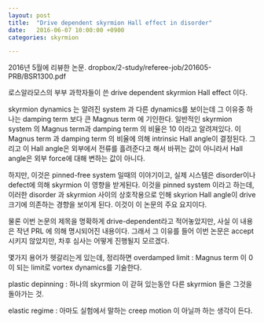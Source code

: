 ```yaml
---
layout: post
title:  "Drive dependent skyrmion Hall effect in disorder"
date:   2016-06-07 10:00:00 +0900
categories: skyrmion

---
```



2016년 5월에 리뷰한 논문. dropbox/2-study/referee-job/201605-PRB/BSR1300.pdf

로스알라모스의 부부 과학자들이 쓴 drive dependent skyrmion Hall effect 이다. 

skyrmion dynamics 는 알려진 system 과 다른 dynamics를 보이는데 그 이유중 하나는 damping term 보다 큰 Magnus term 에 기인한다. 일반적인 skyrmion system 의 Magnus term과 damping term 의 비율은  10 이라고 알려져있다. 이 Magnus term 과 damping term 의 비율에 의해 intrinsic Hall angle이 결정된다. 그리고 이 Hall angle은 외부에서 전류를 흘려준다고 해서 바뀌는 값이 아니라서 Hall angle은 외부 force에 대해 변하는 값이 아니다.

하지만, 이것은 pinned-free system 일때의 이야기이고, 실제 시스템은 disorder이나 defect에 의해 skyrmion 이 영향을 받게된다. 이것을 pinned system 이라고 하는데, 이러한 disorder 과 skyrmion 사이의 상호작용으로 인해 skyrion Hall angle이 drive 크기에 의존하는 경향을 보이게 된다. 
이것이 이 논문의 주요 요지이다.

물론 이번 논문의 제목을 명확하게 drive-dependent라고 적어놓았지만, 사실 이 내용은 작년 PRL 에 의해 명시되어진 내용이다. 그래서 그 이유를 들어 이번 논문은 accept 시키지 않았지만, 차후 심사는 어떻게 진행될지 모르겠다.

몇가지 용어가 헷갈리는게 있는데, 정리하면 
overdamped limit :   Magnus term 이 0 이 되는 limit로 vortex dynamics를 기술한다. 

plastic depinning :  하나의 skyrmion 이 갇혀 있는동안 다른 skyrmion 들은 그것을 돌아가는 것.

elastic regime : 아마도 실험에서 말하는 creep motion 이 아닐까 하는 생각이 든다.


